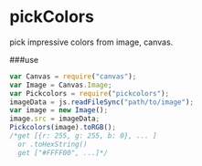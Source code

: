 pickColors
=========

pick impressive colors from image, canvas. 


###use

```javascript
var Canvas = require("canvas");
var Image = Canvas.Image;
var Pickcolors = require("pickcolors");
imageData = js.readFileSync("path/to/image");
var image = new Image();
image.src = imageData;
Pickcolors(image).toRGB();
/*get [{r: 255, g: 255, b: 0}, ... ]
  or .toHexString() 
  get ["#FFFF00", ...]*/
```